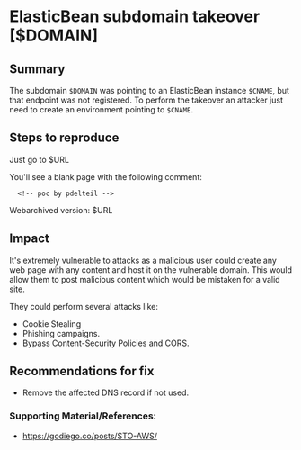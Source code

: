 
# ElasticBean subdomain takeover [$DOMAIN]

## Summary

The subdomain `$DOMAIN` was pointing to an ElasticBean instance `$CNAME`, but that endpoint was not registered. 
To perform the takeover an attacker just need to create an environment pointing to `$CNAME`. 

## Steps to reproduce
 
Just go to $URL

You'll see a blank page with the following comment: 

`  <!-- poc by pdelteil -->`

Webarchived version: $URL

## Impact

It's extremely vulnerable to attacks as a malicious user could create any web page with any content and host it on the vulnerable domain. This would allow them to post malicious content which would be mistaken for a valid site. 

They could perform several attacks like:
 - Cookie Stealing
 - Phishing campaigns. 
 - Bypass Content-Security Policies and CORS.

 
## Recommendations for fix

* Remove the affected DNS record if not used.
 

### Supporting Material/References:

 - https://godiego.co/posts/STO-AWS/
